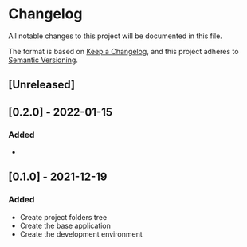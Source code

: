 # Changelog
All notable changes to this project will be documented in this file.

The format is based on [Keep a Changelog](https://keepachangelog.com/en/1.0.0/),
and this project adheres to [Semantic Versioning](https://semver.org/spec/v2.0.0.html).

## [Unreleased]

## [0.2.0] - 2022-01-15

### Added

- 

## [0.1.0] - 2021-12-19

### Added

- Create project folders tree
- Create the base application
- Create the development environment